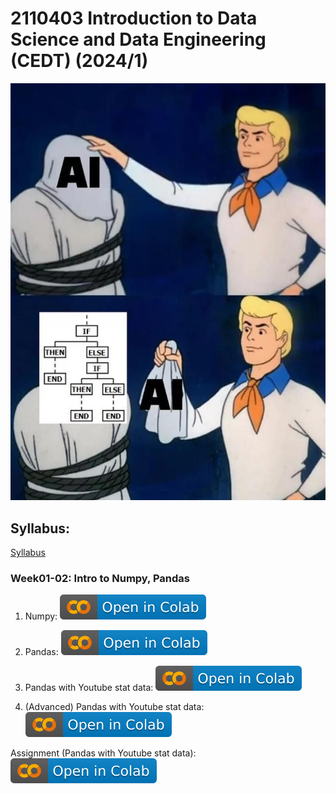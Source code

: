 # 2110403 Introduction to Data Science and Data Engineering (CEDT) (2024/1)

![alt text](https://raw.githubusercontent.com/pvateekul/2190513_DS-ICE_2024s1/c588810003e3dcd79c4d7de96539087b9a9fac0d/image/meme.jpg "join ds")

## Syllabus:

[Syllabus](https://mycourseville-default.s3.ap-southeast-1.amazonaws.com/useruploaded_course_files/2024_1/56269/materials/2110403_DSDE_CEDT_Syllabus_2024s1-1832-17283255435018.pdf)

### Week01-02: Intro to Numpy, Pandas

1. Numpy: [![Open In Colab](https://raw.githubusercontent.com/pvateekul/2110403_DSDE-CEDT_2024s1/main/image/colab-badge.svg)](https://colab.research.google.com/github/pvateekul/2110403_DSDE-CEDT_2024s1/blob/main/code/Week01_Intro_Pandas/1_Numpy.ipynb)

2. Pandas: [![Open In Colab](https://raw.githubusercontent.com/pvateekul/2110403_DSDE-CEDT_2024s1/main/image/colab-badge.svg)](https://colab.research.google.com/github/pvateekul/2110403_DSDE-CEDT_2024s1/blob/main/code/Week01_Intro_Pandas/2_Pandas.ipynb)

3. Pandas with Youtube stat data: [![Open In Colab](https://raw.githubusercontent.com/pvateekul/2110403_DSDE-CEDT_2024s1/main/image/colab-badge.svg)](https://colab.research.google.com/github/pvateekul/2110403_DSDE-CEDT_2024s1/blob/main/code/Week01_Intro_Pandas/3_Pandas_%28Dataset_Trending_YouTube_Video_Statistics%29.ipynb)

4. (Advanced) Pandas with Youtube stat data: [![Open In Colab](https://raw.githubusercontent.com/pvateekul/2110403_DSDE-CEDT_2024s1/main/image/colab-badge.svg)](https://colab.research.google.com/github/pvateekul/2110403_DSDE-CEDT_2024s1/blob/main/code/Week01_Intro_Pandas/4_Advanced_Pandas_%28Dataset_Trending_YouTube_Video_Statistics%29.ipynb)

Assignment (Pandas with Youtube stat data): [![Open In Colab](https://raw.githubusercontent.com/pvateekul/2110403_DSDE-CEDT_2024s1/main/image/colab-badge.svg)](https://colab.research.google.com/github/pvateekul/2110403_DSDE-CEDT_2024s1/blob/main/code/Week01_Intro_Pandas/5_PandasAssignment.ipynb)
